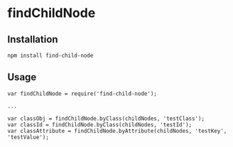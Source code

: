 # findChildNode


## Installation
```
npm install find-child-node
```

## Usage
```
var findChildNode = require('find-child-node');

...

var classObj = findChildNode.byClass(childNodes, 'testClass');
var classId = findChildNode.byClass(childNodes, 'testId');
var classAttribute = findChildNode.byAttribute(childNodes, 'testKey', 'testValue');
```